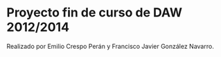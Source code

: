 Proyecto fin de curso de DAW 2012/2014
==============================================

Realizado por Emilio Crespo Perán y Francisco Javier González Navarro.